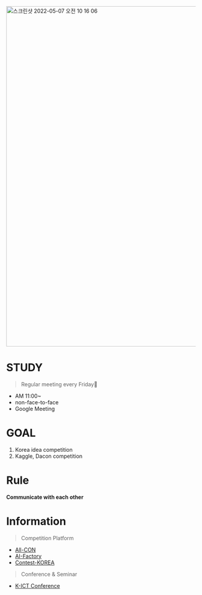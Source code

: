 <img width="905" alt="스크린샷 2022-05-07 오전 10 16 06" src="https://user-images.githubusercontent.com/96707384/167232183-f505ccdf-de42-4bb0-9cdf-a0f8a87ba756.png">


# STUDY

> Regular meeting every Friday📝
  * AM 11:00~
  * non-face-to-face
  * Google Meeting

# GOAL
1. Korea idea competition
2. Kaggle, Dacon competition

# Rule
**Communicate with each other**

# Information
> Competition Platform
 * [All-CON](https://www.all-con.co.kr/)
 * [AI-Factory](http://aifactory.space/competition)
 * [Contest-KOREA](https://www.contestkorea.com/)

> Conference & Seminar
* [K-ICT Conference](https://kbig.kr/portal/kbig/knowledge/notice.page)
